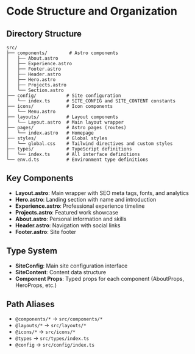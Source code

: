 # Code Structure and Organization

## Directory Structure
```
src/
├── components/        # Astro components
│   ├── About.astro
│   ├── Experience.astro
│   ├── Footer.astro
│   ├── Header.astro
│   ├── Hero.astro
│   ├── Projects.astro
│   └── Section.astro
├── config/           # Site configuration
│   └── index.ts      # SITE_CONFIG and SITE_CONTENT constants
├── icons/            # Icon components
│   └── Menu.astro
├── layouts/          # Layout components
│   └── Layout.astro  # Main layout wrapper
├── pages/            # Astro pages (routes)
│   └── index.astro   # Homepage
├── styles/           # Global styles
│   └── global.css    # Tailwind directives and custom styles
├── types/            # TypeScript definitions
│   └── index.ts      # All interface definitions
└── env.d.ts          # Environment type definitions
```

## Key Components
- **Layout.astro**: Main wrapper with SEO meta tags, fonts, and analytics
- **Hero.astro**: Landing section with name and introduction
- **Experience.astro**: Professional experience timeline
- **Projects.astro**: Featured work showcase
- **About.astro**: Personal information and skills
- **Header.astro**: Navigation with social links
- **Footer.astro**: Site footer

## Type System
- **SiteConfig**: Main site configuration interface
- **SiteContent**: Content data structure
- **Component Props**: Typed props for each component (AboutProps, HeroProps, etc.)

## Path Aliases
- `@components/*` → `src/components/*`
- `@layouts/*` → `src/layouts/*`
- `@icons/*` → `src/icons/*`
- `@types` → `src/types/index.ts`
- `@config` → `src/config/index.ts`